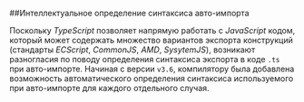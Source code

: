 ##Интеллектуальное определение синтаксиса авто-импорта

Поскольку _TypeScript_ позволяет напрямую работать с _JavaScript_ кодом, который может содержать множество вариантов экспорта конструкций (стандарты _ECScript_, _CommonJS_, _AMD_, _SysytemJS_), возникают разногласия по поводу определения синтаксиса экспорта в коде `.ts` при авто-импорте. Начиная с версии `v3.6`, компилятору была добавлена возможность автоматического определения синтаксиса используемого при авто-импорте для каждого отдельного случая.
